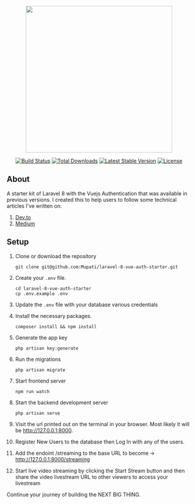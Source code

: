 <p align="center"><a href="https://laravel.com" target="_blank"><img src="https://raw.githubusercontent.com/laravel/art/master/logo-lockup/5%20SVG/2%20CMYK/1%20Full%20Color/laravel-logolockup-cmyk-red.svg" width="400"></a></p>

<p align="center">
<a href="https://travis-ci.org/laravel/framework"><img src="https://travis-ci.org/laravel/framework.svg" alt="Build Status"></a>
<a href="https://packagist.org/packages/laravel/framework"><img src="https://img.shields.io/packagist/dt/laravel/framework" alt="Total Downloads"></a>
<a href="https://packagist.org/packages/laravel/framework"><img src="https://img.shields.io/packagist/v/laravel/framework" alt="Latest Stable Version"></a>
<a href="https://packagist.org/packages/laravel/framework"><img src="https://img.shields.io/packagist/l/laravel/framework" alt="License"></a>
</p>

## About
A starter kit of Laravel 8 with the Vuejs Authentication that was available in previous versions.
I created this to help users to follow some technical articles I've written on:
1. [Dev.to](https://dev.to/mupati)
2. [Medium](https://mupati.medium.com)

## Setup
1. Clone or  download the repository<br/>
   ```
   git clone git@github.com:Mupati/laravel-8-vue-auth-starter.git
   ```

2. Create your `.env` file.
   ```
   cd laravel-8-vue-auth-starter
   cp .env.example .env
   ```
3. Update the `.env` file with your database various credentials
4. Install the necessary packages.
   ```
   composer install && npm install
   ```
5. Generate the app key
   ```
   php artisan key:generate
   ```
6. Run the migrations
   ```
   php artisan migrate
   ```

7. Start frontend server
   ```
   npm run watch
   ```
8. Start the backend development server
   ```
   php artisan serve
   ```
9.  Visit the url printed out on the terminal in your browser. Most likely it will be http://127.0.0.1:8000.

10. Register New Users to the database then Log In with any of the users.

11. Add the endoint /streaming to the base URL to become -> http://127.0.0.1:8000/streaming

12. Start live video streaming by clicking the Start Stream button and then share the video livestream URL to other viewers to access your livestream  

Continue your journey of building the NEXT BIG THING.
